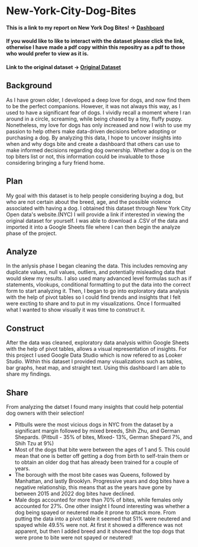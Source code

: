 # New-York-City-Dog-Bites
#### This is a link to my report on New York Dog Bites! -> [Dashboard](https://lookerstudio.google.com/reporting/db272abe-77fe-4810-b35a-b548c44501c8)
#### If you would like to like to interact with the dataset please click the link, otherwise I have made a pdf copy within this repositry as a pdf to those who would prefer to view as it is.
#### Link to the original dataset -> [Original Dataset](https://data.cityofnewyork.us/Health/DOHMH-Dog-Bite-Data/rsgh-akpg)

## Background 
As I have grown older, I developed a deep love for dogs, and now find them to be the perfect companions. However, it was not always this way, as I used to have a significant fear of dogs. I vividly recall a moment where I ran around in a circle, screaming, while being chased by a tiny, fluffy puppy. Nonetheless, my love for dogs has only increased and now I wish to use my passion to help others make data-driven decisions before adopting or purchasing a dog. By analyzing this data, I hope to uncover insights into when and why dogs bite and create a dashboard that others can use to make informed decisions regarding dog ownership. Whether a dog is on the top biters list or not, this information could be invaluable to those considering bringing a fury friend home.

## Plan
My goal with this dataset is to help people considering buying a dog, but who are not certain about the breed, age, and the possible violence associated with having a dog.
I obtained this dataset through New York City Open data's website.(NYC) I will provide a link if interested in viewing the original dataset for yourself. I was able to download a .CSV of the data and imported it into a Google Sheets file where I can then begin the analyze phase of the project. 

## Analyze 
In the anlysis phase I began cleaning the data. This includes removing any duplicate values, null values, outliers, and potentially misleading data that would skew my results. I also used many advanced level formulas such as if statements, vlookups, conditional formatting to put the data into the correct form to start analyzing it. Then, I began to go into exploratory data analysis with the help of pivot tables so I could find trends and insights that I felt were excting to share and to put in my visualizations. Once I formualted what I wanted to show visually it was time to construct it. 

## Construct 
After the data was cleaned, exploratory data analysis within Google Sheets with the help of pivot tables, allows a visual representation of insights. For this project I used Google Data Studio which is now refered to as Looker Studio. Within this dataset I provided many visualizations such as tables, bar graphs, heat map, and straight text. Using this dashboard I am able to share my findings. 

## Share 
From analyzing the datset I found many insights that could help potential dog owners with their selection! 
- Pitbulls were the most vicious dogs in NYC from the dataset by a significant margin followed by mixed breeds, Shih Zhu, and German Shepards. (Pitbull - 35% of bites, Mixed- 13%, German Shepard 7%, and Shih Tzu at 9%)
- Most of the dogs that bite were between the ages of 1 and 5. This could mean that one is better off getting a dog from birth to self-train them or to obtain an older dog that has already been trained for a couple of years. 
- The borough with the most bite cases was Queens, followed by Manhattan, and lastly Brooklyn. Progressive years and dog bites have a negative relationship, this means that as the years have gone by between 2015 and 2022 dog bites have declined. 
- Male dogs accounted for more than 70% of bites, while females only accounted for 27%. One other insight I found interesting was whether a dog being spayed or neutered made it prone to attack more. From putting the data into a pivot table it seemed that 51% were neutered and spayed while 49.5% were not. At first it showed a difference was not apparent, but then I added breed and it showed that the top dogs that were prone to bite were not spayed or neutered!


